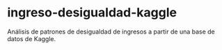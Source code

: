 # ingreso-desigualdad-kaggle
Análisis de patrones de desigualdad de ingresos a partir de una base de datos de Kaggle.
